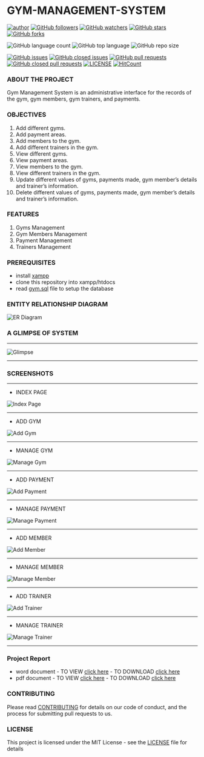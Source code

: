 # GYM-MANAGEMENT-SYSTEM

[![author](https://img.shields.io/badge/author-Abhishek-ff69b4.svg?style=flat-square)](https://www.linkedin.com/in/abhishekmali/)
[![GitHub followers](https://img.shields.io/github/followers/AbhishekMali21?style=social)](https://github.com/AbhishekMali21?tab=followers)
[![GitHub watchers](https://img.shields.io/github/watchers/AbhishekMali21/GYM-MANAGEMENT-SYSTEM?style=social)](https://github.com/AbhishekMali21/GYM-MANAGEMENT-SYSTEM/watchers)
[![GitHub stars](https://img.shields.io/github/stars/AbhishekMali21/GYM-MANAGEMENT-SYSTEM?style=social)](https://github.com/AbhishekMali21/GYM-MANAGEMENT-SYSTEM/stargazers)
[![GitHub forks](https://img.shields.io/github/forks/AbhishekMali21/GYM-MANAGEMENT-SYSTEM?style=social)](https://github.com/AbhishekMali21/GYM-MANAGEMENT-SYSTEM/network/members)

![GitHub language count](https://img.shields.io/github/languages/count/AbhishekMali21/GYM-MANAGEMENT-SYSTEM?style=flat-square)
![GitHub top language](https://img.shields.io/github/languages/top/AbhishekMali21/GYM-MANAGEMENT-SYSTEM?logoColor=9cf&style=flat-square)
![GitHub repo size](https://img.shields.io/github/repo-size/AbhishekMali21/GYM-MANAGEMENT-SYSTEM?logoColor=important&style=flat-square)

[![GitHub issues](https://img.shields.io/github/issues/AbhishekMali21/GYM-MANAGEMENT-SYSTEM?style=flat-square)](https://github.com/AbhishekMali21/GYM-MANAGEMENT-SYSTEM/issues?q=is%3Aopen+is%3Aissue)
[![GitHub closed issues](https://img.shields.io/github/issues-closed/AbhishekMali21/GYM-MANAGEMENT-SYSTEM?style=flat-square)](https://github.com/AbhishekMali21/GYM-MANAGEMENT-SYSTEM/issues?q=is%3Aissue+is%3Aclosed)
[![GitHub pull requests](https://img.shields.io/github/issues-pr/AbhishekMali21/GYM-MANAGEMENT-SYSTEM?logoColor=yellow&style=flat-square)](https://github.com/AbhishekMali21/GYM-MANAGEMENT-SYSTEM/pulls?q=is%3Aopen+is%3Apr)
[![GitHub closed pull requests](https://img.shields.io/github/issues-pr-closed/AbhishekMali21/GYM-MANAGEMENT-SYSTEM?logoColor=yellow&style=flat-square)](https://github.com/AbhishekMali21/GYM-MANAGEMENT-SYSTEM/pulls?q=is%3Apr+is%3Aclosed)
[![LICENSE](https://img.shields.io/dub/l/vibe-d.svg?style=flat-square)](https://github.com/AbhishekMali21/GYM-MANAGEMENT-SYSTEM/blob/master/LICENSE)
[![HitCount](http://hits.dwyl.com/AbhishekMali21/GYM-MANAGEMENT-SYSTEM.svg)](http://hits.dwyl.com/AbhishekMali21/GYM-MANAGEMENT-SYSTEM)

### ABOUT THE PROJECT
Gym Management System is an administrative interface for the records of the gym, gym members, gym trainers, and payments.

### OBJECTIVES
1. Add different gyms.
2. Add payment areas.
3. Add members to the gym.
4. Add different trainers in the gym.
5. View different gyms.
6. View payment areas.
7. View members to the gym.
8. View different trainers in the gym.
9. Update different values of gyms, payments made, gym member’s details and trainer’s information.
10. Delete different values of gyms, payments made, gym member’s details and trainer’s information.

### FEATURES
1. Gyms Management
2. Gym Members Management
3. Payment Management
4. Trainers Management

### PREREQUISITES
- install [xampp](https://www.apachefriends.org/download.html)
- clone this repository into xampp/htdocs
- read [gym.sql](https://github.com/AbhishekMali21/GYM-MANAGEMENT-SYSTEM/blob/master/gym.sql) file to setup the database

### ENTITY RELATIONSHIP DIAGRAM
![ER Diagram](https://github.com/AbhishekMali21/GYM-MANAGEMENT-SYSTEM/blob/master/SCREENSHOTS/ER%20Diagram.jpg)

### A GLIMPSE OF SYSTEM
***
![Glimpse](https://github.com/AbhishekMali21/GYM-MANAGEMENT-SYSTEM/blob/master/SCREENSHOTS/Gym%20Giffy.gif)
***

### SCREENSHOTS
***
* INDEX PAGE

![Index Page](https://github.com/AbhishekMali21/GYM-MANAGEMENT-SYSTEM/blob/master/SCREENSHOTS/Index%20Page.jpg)

***
* ADD GYM

![Add Gym](https://github.com/AbhishekMali21/GYM-MANAGEMENT-SYSTEM/blob/master/SCREENSHOTS/Add%20Gym.jpg)

***
* MANAGE GYM

![Manage Gym](https://github.com/AbhishekMali21/GYM-MANAGEMENT-SYSTEM/blob/master/SCREENSHOTS/Manage%20Gym.jpg)

***
* ADD PAYMENT

![Add Payment](https://github.com/AbhishekMali21/GYM-MANAGEMENT-SYSTEM/blob/master/SCREENSHOTS/Add%20Payment.jpg)

***
* MANAGE PAYMENT

![Manage Payment](https://github.com/AbhishekMali21/GYM-MANAGEMENT-SYSTEM/blob/master/SCREENSHOTS/Manage%20Payment.jpg)

***
* ADD MEMBER

![Add Member](https://github.com/AbhishekMali21/GYM-MANAGEMENT-SYSTEM/blob/master/SCREENSHOTS/Add%20Member.jpg)

***
* MANAGE MEMBER

![Manage Member](https://github.com/AbhishekMali21/GYM-MANAGEMENT-SYSTEM/blob/master/SCREENSHOTS/Manage%20Member.jpg)

***
* ADD TRAINER

![Add Trainer](https://github.com/AbhishekMali21/GYM-MANAGEMENT-SYSTEM/blob/master/SCREENSHOTS/Add%20Trainer.jpg)

***
* MANAGE TRAINER

![Manage Trainer](https://github.com/AbhishekMali21/GYM-MANAGEMENT-SYSTEM/blob/master/SCREENSHOTS/Manage%20Trainer.jpg)

***

### Project Report
- word document - TO VIEW [click here](https://github.com/AbhishekMali21/GYM-MANAGEMENT-SYSTEM/blob/master/Gym%20Management%20System%20Report.docx) - TO DOWNLOAD [click here](https://github.com/AbhishekMali21/GYM-MANAGEMENT-SYSTEM/raw/master/Gym%20Management%20System%20Report.docx)
- pdf document - TO VIEW [click here](https://github.com/AbhishekMali21/GYM-MANAGEMENT-SYSTEM/blob/master/Gym%20Management%20System%20Report.pdf) - TO DOWNLOAD [click here](https://github.com/AbhishekMali21/GYM-MANAGEMENT-SYSTEM/raw/master/Gym%20Management%20System%20Report.pdf)

### CONTRIBUTING

Please read [CONTRIBUTING](https://github.com/AbhishekMali21/GYM-MANAGEMENT-SYSTEM/blob/master/CONTRIBUTING.md) for details on our code of conduct, and the process for submitting pull requests to us.

### LICENSE

This project is licensed under the MIT License - see the [LICENSE](https://github.com/AbhishekMali21/GYM-MANAGEMENT-SYSTEM/blob/master/LICENSE) file for details
